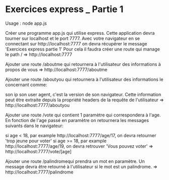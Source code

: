 # Exercices express _ Partie 1

Usage : node app.js


Créer une programme app.js qui utilise express. Cette application devra tourner sur localhost 
et le port 7777. Avec votre navigateur en se connectant sur http://localhost:7777 on devra
récupérer le message 'Exercices express partie 1' Pour cela il faudra créer une route qui
manage le path / 
=> http://localhost:7777  


Ajouter une route /aboutme qui retournera à l'utilisateur des informations à propos de vous 
=> http://localhost:7777/aboutme  


Ajouter une route /aboutyou qui retournera à l'utilisateur des informations le concernant comme:

son ip
son user agent, c'est la version de son navigateur. Cette information peut être extraite depuis la propriété headers de la requête de l'utilisateur
=> http://localhost:7777/aboutyou


Ajouter une route /vote qui contient 1 paramètre qui correspondera à l'age. En fonction de l'age passé en paramètre on retournera les messages suivants dans le navigateur:

si age < 18, par example http://localhost:7777/age/17, on devra retourner 'trop jeune pour voter'
si age >= 18, par example http://localhost:7777/age/19, on devra retrouver 'Vous pouvez voter'
=> http://localhost:7777/vote/[age]



Ajouter une route /palindromequi prendra un mot en paramètre. Un message devra être retourné à l'utilisateur si le mot est un palindrome. 
=> http://localhost:7777/palindrome